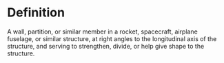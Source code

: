 # Definition

A wall, partition, or similar member in a rocket, spacecraft, airplane
fuselage, or similar structure, at right angles to the longitudinal axis
of the structure, and serving to strengthen, divide, or help give shape
to the structure.
